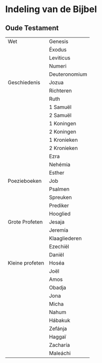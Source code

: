 # Indeling van de Bijbel



## Oude Testament

|                 |               |
|-----------------|---------------|
| Wet             | Genesis       |
|                 | Éxodus        |
|                 | Leviticus     |
|                 | Numeri        |
|                 | Deuteronomium |
| Geschiedenis    | Jozua         |
|                 | Richteren     |
|                 | Ruth          |
|                 | 1 Samuël      |
|                 | 2 Samuël      |
|                 | 1 Koningen    |
|                 | 2 Koningen    |
|                 | 1 Kronieken   |
|                 | 2 Kronieken   |
|                 | Ezra          |
|                 | Nehémia       |
|                 | Esther        |
| Poezieboeken    | Job           |
|                 | Psalmen       |
|                 | Spreuken      |
|                 | Prediker      |
|                 | Hooglied      |
| Grote Profeten  | Jesaja        |
|                 | Jeremía       |
|                 | Klaagliederen |
|                 | Ezechiël      |
|                 | Daniël        |
| Kleine profeten | Hoséa         |
|                 | Joël          |
|                 | Amos          |
|                 | Obadja        |
|                 | Jona          |
|                 | Micha         |
|                 | Nahum         |
|                 | Hábakuk       |
|                 | Zefánja       |
|                 | Haggaï        |
|                 | Zacharía      |
|                 | Maleáchi      |
